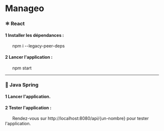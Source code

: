 # Manageo
### ⚛️ React
#### 1️ Installer les dépendances :
&nbsp; &nbsp; &nbsp; npm i --legacy-peer-deps

#### 2️ Lancer l'application :
&nbsp; &nbsp; &nbsp; npm start

------------------------------

### 🍃 Java Spring
#### 1️ Lancer l'application.

#### 2️ Tester l'application :
&nbsp; &nbsp; &nbsp; Rendez-vous sur http://localhost:8080/api/{un-nombre} pour tester l'application.

